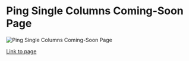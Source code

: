 # Ping Single Columns Coming-Soon Page

![Ping Single Columns Coming-Soon Page](https://drive.google.com/uc?export=view&id=16vVIns8w3VenSsy6JxCVBjuP2xEyEhC8)

[Link to page](https://sharonjseg.github.io/ping-single-column-coming-soon-page)
